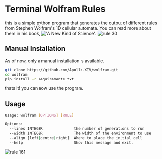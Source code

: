 # Terminal Wolfram Rules
this is a simple python program that generates the output of different rules from Stephen Wolfram's 1D cellular automata. You can read more about them in his book, !['A New Kind of Science'](https://www.wolframscience.com/nks/).
![rule 30](https://github.com/Apollo-XIV/wolfram/assets/119538960/8947abd4-095a-4d35-82aa-8d1e01f65183)
## Manual Installation
As of now, only a manual installation is available.
```sh
git clone https://github.com/Apollo-XIV/wolfram.git
cd wolfram
pip install -r requirements.txt
```
thats it! you can now use the program.
## Usage
```sh
Usage: wolfram [OPTIONS] [RULE]

Options:
  --lines INTEGER              the number of generations to run
  --width INTEGER              The width of the environment to use
  --align [left|centre|right]  Where to place the initial cell
  --help                       Show this message and exit.

```
![rule 161](https://github.com/Apollo-XIV/wolfram/assets/119538960/b0546544-bd3b-4fa9-aa74-2b33673fb942)
